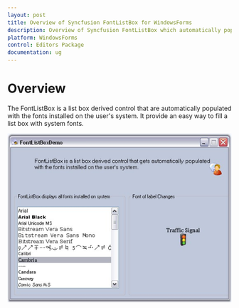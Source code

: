 ```yaml
---
layout: post
title: Overview of Syncfusion FontListBox for WindowsForms
description: Overview of Syncfusion FontListBox which automatically populated with the fonts installed on the user's system
platform: WindowsForms
control: Editors Package
documentation: ug
---
```



# Overview

The FontListBox is a list box derived control that are automatically populated with the fonts installed on the user's system. It provide an easy way to fill a list box with system fonts. 

![Overview of FontListBox](Overview_images/Overview_img576.jpeg) 

